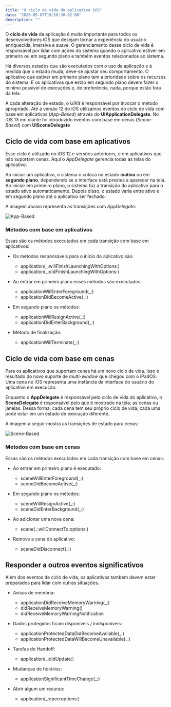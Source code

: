 ```yaml
---
title: "O ciclo de vida do aplicativo iOS"
date: "2020-05-07T19:50:30-02:00"
description: ""
---
```


O **ciclo de vida** da aplicação é muito importante para todos os desenvolvedores iOS que desejam tornar a experiência do usuário enriquecida, imersiva e suave. O gerenciamento desse ciclo de vida é responsável por lidar com ações do sistema quando o aplicativo estiver em primeiro ou em segundo plano e também eventos relacionados ao sistema.

Há diversos estados que são executados com o uso da aplicação e à medida que o estado muda, deve-se ajustar seu comportamento. O aplicativo que estiver em primeiro plano tem a prioridade sobre os recursos do sistema. E os aplicativos que estão em segundo plano devem fazer o mínimo possível de execuções e, de preferência, nada, porque estão fora da tela.

A cada alteração de estado, o *UIKit* é responsável por invocar o método apropriado. Até a versão 12 do iOS utilizamos eventos do ciclo de vida com base em aplicativos (*App-Based*) através do **UIApplicationDelegate**. No iOS 13 em diante foi introduzido eventos com base em cenas (*Scene-Based*) com **UISceneDelegate**

## Ciclo de vida com base em aplicativos

Esse ciclo é utilizado no iOS 12 e versões anteriores, e em aplicativos que não suportam cenas. Aqui o *AppDelegate* gerencia todas as telas do aplicativo.

Ao iniciar um aplicativo, o sistema o coloca no estado **inativo** ou em **segundo plano**, dependendo se a interface está prestes a aparecer na tela. Ao iniciar em primeiro plano, o sistema faz a transição do aplicativo para o estado ativo automaticamente. Depois disso, o estado varia entre ativo e em segundo plano até o aplicativo ser fechado.

A imagem abaixo representa as transições com *AppDelegate*:

![App-Based](../assets/ciclo-de-vida-aplicativo/app-based.png)

### Métodos com base em aplicativos

Essas são os métodos executados em cada transição com base em aplicativos:

- Os métodos responsáveis para o início do aplicativo são:
    - application(_:willFinishLaunchingWithOptions:)
    - application(_:didFinishLaunchingWithOptions:)

- Ao entrar em primeiro plano esses métodos são executados:
    - applicationWillEnterForeground(_:)
    - applicationDidBecomeActive(_:)

- Em segundo plano os métodos:
    - applicationWillResignActive(_:)
    - applicationDidEnterBackground(_:)

- Método de finalização:
    - applicationWillTerminate(_:)

## Ciclo de vida com base em cenas

Para os aplicativos que suportam cenas há um novo ciclo de vida. Isso é resultado do novo suporte de *multi-window* que chegou com o iPadOS. Uma cena no iOS representa uma instância da interface do usuário do aplicativo em execução.

Enquanto o **AppDelegate** é responsável pelo ciclo de vida do aplicativo, o **SceneDelegate** é responsável pelo que é mostrado na tela; as cenas ou janelas. Dessa forma, cada cena tem seu próprio ciclo de vida, cada uma pode estar em um estado de execução diferente.

A imagem a seguir mostra as transições de estado para cenas:

![Scene-Based](../assets/ciclo-de-vida-aplicativo/scene-based.png)

### Métodos com base em cenas

Essas são os métodos executados em cada transição com base em cenas:

- Ao entrar em primeiro plano é executado:
    - sceneWillEnterForeground(_:)
    - sceneDidBecomeActive(_:)

- Em segundo plano os métodos:
    - sceneWillResignActive(_:)
    - sceneDidEnterBackground(_:)

- Ao adicionar uma nova cena:
    - scene(_:willConnectTo:options:)

- Remove a cena do aplicativo:
    - sceneDidDisconnect(_:)

## Responder a outros eventos significativos

Além dos eventos de ciclo de vida, os aplicativos também devem estar preparados para lidar com outras situações. 

- Avisos de memória:
    - applicationDidReceiveMemoryWarning(_:)
    - didReceiveMemoryWarning()
    - didReceiveMemoryWarningNotification

- Dados protegidos ficam disponíveis / indisponíveis:
    - applicationProtectedDataDidBecomeAvailable(_:)
    - applicationProtectedDataWillBecomeUnavailable(_:)

- Tarefas do Handoff:
    - application(_:didUpdate:)

- Mudanças de horários:
    - applicationSignificantTimeChange(_:)

- Abrir algum um recurso:
    - application(_:open:options:)